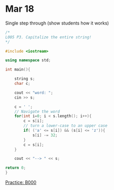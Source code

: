 # Mar 18


Single step through (show students how it works)

```c++
/*
L005 P3. Capitalize the entire string!
*/

#include <iostream>

using namespace std;

int main(){

	string s;
	char c;

	cout << "word: ";
	cin >> s;

    c = ' ';
	// Navigate the word
	for(int i=0; i < s.length(); i++){
        c = s[i];
		// turn a lower-case to an upper case
		if( ('a' <= s[i]) && (s[i] <= 'z')){
			s[i] -= 32;
		}
        c = s[i];
	}

	cout << "--> " << s;

return 0;
}
```

[Practice: B000](https://autolab.en.kku.ac.th/courses/001203-s20/assessments/b000)

